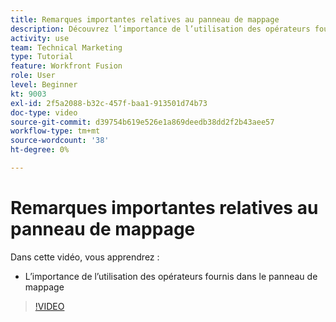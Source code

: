 ```yaml
---
title: Remarques importantes relatives au panneau de mappage
description: Découvrez l’importance de l’utilisation des opérateurs fournis dans le panneau de mappage dans [!DNL Adobe Workfront Fusion].
activity: use
team: Technical Marketing
type: Tutorial
feature: Workfront Fusion
role: User
level: Beginner
kt: 9003
exl-id: 2f5a2088-b32c-457f-baa1-913501d74b73
doc-type: video
source-git-commit: d39754b619e526e1a869deedb38dd2f2b43aee57
workflow-type: tm+mt
source-wordcount: '38'
ht-degree: 0%

---
```


# Remarques importantes relatives au panneau de mappage

Dans cette vidéo, vous apprendrez :

* L’importance de l’utilisation des opérateurs fournis dans le panneau de mappage

>[!VIDEO](https://video.tv.adobe.com/v/335263/?quality=12)
